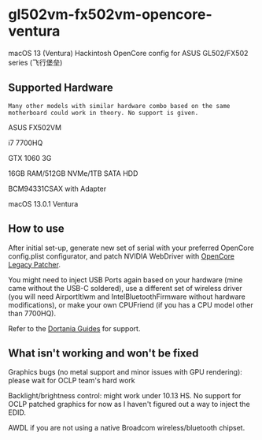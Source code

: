 # gl502vm-fx502vm-opencore-ventura
macOS 13 (Ventura) Hackintosh OpenCore config for ASUS GL502/FX502 series (飞行堡垒)

## Supported Hardware
`Many other models with similar hardware combo based on the same motherboard could work in theory. No support is given.`

ASUS FX502VM

i7 7700HQ

GTX 1060 3G

16GB RAM/512GB NVMe/1TB SATA HDD

BCM94331CSAX with Adapter

macOS 13.0.1 Ventura

## How to use

After initial set-up, generate new set of serial with your preferred OpenCore config.plist configurator, and patch NVIDIA WebDriver with [OpenCore Legacy Patcher](https://github.com/dortania/OpenCore-Legacy-Patcher).

You might need to inject USB Ports again based on your hardware (mine came without the USB-C soldered), use a different set of wireless driver (you will need AirportItlwm and IntelBluetoothFirmware without hardware modifications), or make your own CPUFriend (if you has a CPU model other than 7700HQ).

Refer to the [Dortania Guides](https://dortania.github.io/getting-started/) for support.

## What isn't working and won't be fixed

Graphics bugs (no metal support and minor issues with GPU rendering): please wait for OCLP team's hard work

Backlight/brightness control: might work under 10.13 HS. No support for OCLP patched graphics for now as I haven't figured out a way to inject the EDID.

AWDL if you are not using a native Broadcom wireless/bluetooth chipset.

